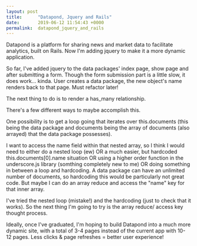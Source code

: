 ```yaml
---
layout: post
title:      "Datapond, Jquery and Rails"
date:       2019-06-12 11:54:43 +0000
permalink:  datapond_jquery_and_rails
---
```



Datapond is a platform for sharing news and market data to facilitate analytics, built on Rails. Now I'm adding jquery to make it a more dynamic application. 

So far, I've added jquery to the data packages' index page, show page and after submitting a form. Though the form submission part is a little slow, it does work... kinda. User creates a data package, the new object's name renders back to that page. Must refactor later! 

The next thing to do is to render a has_many relationship. 

There's a few different ways to maybe accomplish this. 

One possibility is to get a loop going that iterates over this.documents (this being the data package and documents being the array of documents (also arrayed) that the data package possesses). 

I want to access the name field within that nested array, so I think I would need to either do a nested loop (ew) OR a much easier, but hardcoded this.documents[0].name situation OR using a higher order function in the underscore.js library (somthing completely new to me) OR doing something in between a loop and hardcoding. A data package can have an unlimited number of documents, so hardcoding this would be particularly not great code. But maybe I can do an array reduce and access the "name" key for that inner array. 

I've tried the nested loop (mistake!) and the hardcoding (just to check that it works). So the next thing I'm going to try is the array reduce/ access key thought process. 

Ideally, once I've graduated, I'm hoping to build Datapond into a much more dynamic site, with a total of 3-4 pages instead of the current app with 10- 12 pages. Less clicks & page refreshes = better user experience! 


